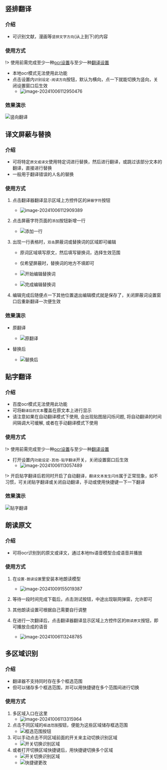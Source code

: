 ## 竖排翻译

### 介绍
- 可识别文献，漫画等`竖排文字方向`(从上到下)的内容

### 使用方式
!> 使用前需完成至少一种[ocr设置](/5.0/basic/ocr)与至少一种[翻译设置](/5.0/basic/translate)

- 本地ocr模式无法使用此功能
- 点击设置内`识别设定-阅读方向`按钮，默认为横向，点一下就能切换为竖向，关闭设置窗口后生效
  - ![image-20241006112950476](./../assets/img/image-20241006112950476.webp ':size=50%')

### 效果演示

![竖向翻译](../assets/img/5001.webp ':size=50%')

## 译文屏蔽与替换

### 介绍
- 可将特定`原文或译文`使用特定词进行替换，然后进行翻译，或跳过该部分文本的翻译，直接进行替换
- 一般用于翻译错误的人名的替换

### 使用方式
1. 点击翻译器翻译显示区域上方控件区的`屏蔽字符`按钮

   - ![image-20241006112909389](./../assets/img/image-20241006112909389.webp ':size=50%')

2. 点击屏蔽字符页面的`添加`按钮新增一行

    - ![添加一行](../assets/img/5440.webp ':size=20%')

3. 出现一行表格时，`双击`屏蔽词或替换词的区域即可编辑
   - 原词区域填写原文，然后填写替换词，选择生效范围
   - 仅希望屏蔽时，替换词的地方不填即可

   - ![开始编辑替换词](../assets/img/5441.webp ':size=30%')

   - ![完成编辑替换词](../assets/img/5449.webp ':size=30%')

4. 编辑完成后随便点一下其他位置退出编辑模式就是保存了，关闭屏蔽词设置窗口后重新翻译一次便生效

### 效果演示

- 原翻译

    - ![原翻译](../assets/img/5448.webp ':size=30%')

- 替换后

    - ![替换后](../assets/img/5450.webp ':size=30%')

## 贴字翻译

### 介绍
- 百度ocr模式无法使用此功能
- 可将`翻译后的文本`覆盖在原文本上进行显示
- 请注意如果在自动翻译模式下使用, 会出现贴图层闪烁问题, 将自动翻译的时间间隔调大可缓解, 或者在手动翻译模式下使用

### 使用方式
!> 使用前需完成至少一种[ocr设置](/5.0/basic/ocr)与至少一种[翻译设置](/5.0/basic/translate)

- 打开设置内`功能设定-其他-贴字翻译`开关，关闭设置窗口后生效
   - ![image-20241006113057489](./../assets/img/image-20241006113057489.webp ':size=50%')

!> 开启贴字翻译后若同时开启了自动翻译，`翻译文本发生闪烁`属于正常现象，如不习惯，可关闭贴字翻译或关闭自动翻译，手动或使用快捷键一下一下翻译

### 效果演示

![贴字翻译](../assets/img/5002.webp ':size=50%')

## 朗读原文

### 介绍
- 可将ocr识别到的原文或译文，通过本地tts语音模型合成语音并播放

### 使用方式

1. 在`设置-朗读设置`里安装本地朗读模型
   - ![image-20241009155019387](./../assets/img/image-20241009155019387.webp ':size=50%')

2. 等待一段时间完成下载后，点击测试按钮，中途出现联网弹窗，允许即可

3. 其他朗读设置可根据自己需要自行调整

4. 在进行一次翻译后，点击翻译器翻译显示区域上方控件区的`朗读原文`按钮，即可播放合成的语音
    - ![image-20241006113248785](./../assets/img/image-20241006113248785.webp ':size=50%')


## 多区域识别

### 介绍
- 翻译器不支持同时存在多个框选范围
- 但可以储存多个框选范围，并可以用快捷键在多个范围间进行切换

### 使用方式

1. 多区域入口在这里
    - ![image-20241006113315964](./../assets/img/image-20241006113315964.webp ':size=50%')
2. 点击不同区域的`框选范围`按钮，便能为这些区域储存框选范围
    - ![框选范围按钮](../assets/img/208.webp ':size=50%')
3. 可以手动点击不同区域前面的开关来主动切换识别区域
    - ![开关切换识别区域](../assets/img/209.webp ':size=50%')
4. 或者打开切换区域快捷键后，用快捷键切换多个区域
    - ![开关切换识别区域](../assets/img/210.webp ':size=50%')
    - ![快捷键更改](../assets/img/211.webp ':size=50%')